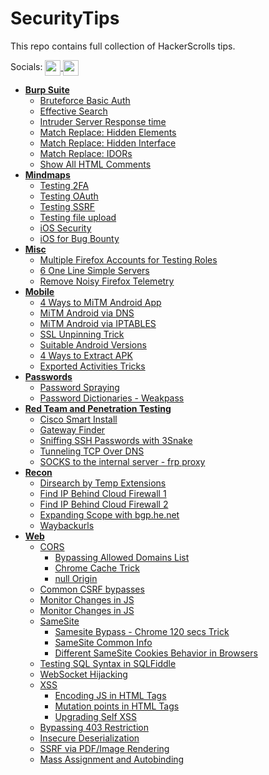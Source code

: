 # SecurityTips 

This repo contains full collection of HackerScrolls tips.

Socials: <a href="https://twitter.com/hackerscrolls" target="_blank">
<img src="https://raw.githubusercontent.com/hackerscrolls/SecurityTips/master/.images/twitter.png" align="center" width="25" />
</a>
<a href="https://t.me/hackerscrolls" target="_blank">
<img src="https://raw.githubusercontent.com/hackerscrolls/SecurityTips/master/.images/telegram.png" align="center" width="25" />
</a>


- **[Burp Suite](https://github.com/hackerscrolls/SecurityTips/tree/master/BurpSuite)**
  - [Bruteforce Basic Auth](https://github.com/hackerscrolls/SecurityTips/blob/master/BurpSuite/Basic_Auth_BruteForce.png)
  - [Effective Search](https://github.com/hackerscrolls/SecurityTips/blob/master/BurpSuite/Effective_Search_In_Burp.png)
  - [Intruder Server Response time](https://github.com/hackerscrolls/SecurityTips/blob/master/BurpSuite/Intruder_Server_Response_Time.png)
  - [Match Replace: Hidden Elements](https://github.com/hackerscrolls/SecurityTips/blob/master/BurpSuite/Proxy_Show_Hidden_Match_Replace_1.png)
  - [Match Replace: Hidden Interface](https://github.com/hackerscrolls/SecurityTips/blob/master/BurpSuite/Proxy_Show_Hidden_Match_Replace_2.png)
  - [Match Replace: IDORs](https://github.com/hackerscrolls/SecurityTips/blob/master/BurpSuite/Proxy_Show_Hidden_Match_Replace_3.png)
  - [Show All HTML Comments](https://github.com/hackerscrolls/SecurityTips/blob/master/BurpSuite/Target_Show_All_HTML_Comments.png)
- **[Mindmaps](https://github.com/hackerscrolls/SecurityTips/tree/master/MindMaps)**
  - [Testing 2FA](https://github.com/hackerscrolls/SecurityTips/blob/master/MindMaps/2FA_bugs.png)
  - [Testing OAuth](https://github.com/hackerscrolls/SecurityTips/blob/master/MindMaps/OAuth_bugs.png)
  - [Testing SSRF](https://github.com/hackerscrolls/SecurityTips/blob/master/MindMaps/SSRF.png)
  - [Testing file upload](https://github.com/hackerscrolls/SecurityTips/blob/master/MindMaps/File_upload_bugs.png)
  - [iOS Security](https://github.com/hackerscrolls/SecurityTips/blob/master/MindMaps/iOS_Security.jpg)
  - [iOS for Bug Bounty](https://github.com/hackerscrolls/SecurityTips/blob/master/MindMaps/iOS_for_BugBounty.jpg)
- **[Misc](https://github.com/hackerscrolls/SecurityTips/tree/master/Misc)**
  - [Multiple Firefox Accounts for Testing Roles](https://github.com/hackerscrolls/SecurityTips/tree/master/Misc/Multiple_Firefox_Accounts.jpg)
  - [6 One Line Simple Servers](https://github.com/hackerscrolls/SecurityTips/tree/master/Misc/One_Line_Simple_Servers.jpg)
  - [Remove Noisy Firefox Telemetry](https://github.com/hackerscrolls/SecurityTips/tree/master/Misc/Remove_Firefox_Telemetry.jpg)
- **[Mobile](https://github.com/hackerscrolls/SecurityTips/tree/master/Mobile)**
  - [4 Ways to MiTM Android App](https://github.com/hackerscrolls/SecurityTips/tree/master/Mobile/Mitm/MiTM_Android_App_4_Ways.png)
  - [MiTM Android via DNS](https://github.com/hackerscrolls/SecurityTips/tree/master/Mobile/Mitm/MiTM_Android_App_DNS.png)
  - [MiTM Android via IPTABLES](https://github.com/hackerscrolls/SecurityTips/tree/master/Mobile/Mitm/MiTM_Android_App_IPTABLES.png)
  - [SSL Unpinning Trick](https://github.com/hackerscrolls/SecurityTips/tree/master/Mobile/Mitm/SSL_Unpinning_Case.png)
  - [Suitable Android Versions](https://github.com/hackerscrolls/SecurityTips/tree/master/Mobile/Android_Versions.png)
  - [4 Ways to Extract APK](https://github.com/hackerscrolls/SecurityTips/tree/master/Mobile/How_To_Extract_APK.png)
  - [Exported Activities Tricks](https://github.com/hackerscrolls/SecurityTips/tree/master/Mobile/Сheck_Exported_Activities.jpg)
- **[Passwords](https://github.com/hackerscrolls/SecurityTips/tree/master/Passwords)**
  - [Password Spraying](https://github.com/hackerscrolls/SecurityTips/tree/master/Passwords/Password_Spraying.jpg)
  - [Password Dictionaries - Weakpass](https://github.com/hackerscrolls/SecurityTips/tree/master/Passwords/Passwords_Weakpass.jpg)
- **[Red Team and Penetration Testing](https://github.com/hackerscrolls/SecurityTips/tree/master/Pentest.Redteam)**
  - [Cisco Smart Install](https://github.com/hackerscrolls/SecurityTips/tree/master/Pentest.Redteam/Cisco_Smart_Install.jpg)
  - [Gateway Finder](https://github.com/hackerscrolls/SecurityTips/tree/master/Pentest.Redteam/Gateway_Finder.jpg)
  - [Sniffing SSH Passwords with 3Snake](https://github.com/hackerscrolls/SecurityTips/tree/master/Pentest.Redteam/Sniffing_SSH_Passwords_3Snake.jpg)
  - [Tunneling TCP Over DNS](https://github.com/hackerscrolls/SecurityTips/tree/master/Pentest.Redteam/Tunneling_Over_DNS.jpg)
  - [SOCKS to the internal server - frp proxy](https://github.com/hackerscrolls/SecurityTips/tree/master/Pentest.Redteam/Socks_to_internal_network_Frp_Proxy.png)
- **[Recon](https://github.com/hackerscrolls/SecurityTips/tree/master/Recon)**
  - [Dirsearch by Temp Extensions](https://github.com/hackerscrolls/SecurityTips/tree/master/Recon/Dirsearch_Like_A_Pro.jpg)
  - [Find IP Behind Cloud Firewall 1](https://github.com/hackerscrolls/SecurityTips/tree/master/Recon/Find_IP_behind_cloud_Firewall_1.png)
  - [Find IP Behind Cloud Firewall 2](https://github.com/hackerscrolls/SecurityTips/tree/master/Recon/Find_IP_behind_cloud_Firewall_2.png)
  - [Expanding Scope with bgp.he.net](https://github.com/hackerscrolls/SecurityTips/tree/master/Recon/Recon_BGP.HE.NET.jpg)
  - [Waybackurls](https://github.com/hackerscrolls/SecurityTips/tree/master/Recon/WayBackURLs.jpg)
- **[Web](https://github.com/hackerscrolls/SecurityTips/tree/master/Web)**
  - [CORS](https://github.com/hackerscrolls/SecurityTips/tree/master/Web/CORS)
    - [Bypassing Allowed Domains List](https://github.com/hackerscrolls/SecurityTips/tree/master/Web/CORS/Breaking_CORS_Bypass_Allow_List.jpg)
    - [Chrome Cache Trick](https://github.com/hackerscrolls/SecurityTips/tree/master/Web/CORS/Breaking_CORS_Chrome_Cache.png)
    - [null Origin](https://github.com/hackerscrolls/SecurityTips/tree/master/Web/CORS/Breaking_CORS_null_Origin.jpg)
  - [Common CSRF bypasses](https://github.com/hackerscrolls/SecurityTips/tree/master/Web/CSRF/Common_CSRF_Bypasses.jpg)
  - [Monitor Changes in JS](https://github.com/hackerscrolls/SecurityTips/tree/master/Web/JavaScript/Monitor_Changes_In_JS_1.jpg)
  - [Monitor Changes in JS](https://github.com/hackerscrolls/SecurityTips/tree/master/Web/JavaScript/Monitor_Changes_In_JS_2.jpg)
  - [SameSite](https://github.com/hackerscrolls/SecurityTips/tree/master/Web/Samesite)
    - [Samesite Bypass - Chrome 120 secs Trick](https://github.com/hackerscrolls/SecurityTips/tree/master/Web/Samesite/Bypassing_Samesite_120_secs.jpg)
    - [SameSite Common Info](https://github.com/hackerscrolls/SecurityTips/tree/master/Web/Samesite/Samesite_Common_Info.jpg)
    - [Different SameSite Cookies Behavior in Browsers](https://github.com/hackerscrolls/SecurityTips/tree/master/Web/Samesite/Samesite_Different_Cookies_Behavior.jpg)
  - [Testing SQL Syntax in SQLFiddle](https://github.com/hackerscrolls/SecurityTips/tree/master/Web/JavaScript/Samesite)
  - [WebSocket Hijacking](https://github.com/hackerscrolls/SecurityTips/tree/master/Web/WebSockets/Websocket_Hijacking.jpg)
  - [XSS](https://github.com/hackerscrolls/SecurityTips/tree/master/Web/XSS)
    - [Encoding JS in HTML Tags](https://github.com/hackerscrolls/SecurityTips/tree/master/Web/XSS/Encodings_JS_XSS.jpg)
    - [Mutation points in HTML Tags](https://github.com/hackerscrolls/SecurityTips/tree/master/Web/XSS/Mutation_Points_HTML_XSS.jpg)
    - [Upgrading Self XSS](https://github.com/hackerscrolls/SecurityTips/tree/master/Web/XSS/Upgrading_Self_XSS.jpg)
  - [Bypassing 403 Restriction](https://github.com/hackerscrolls/SecurityTips/tree/master/Web/Bypass_403_Top_4.jpg)
  - [Insecure Deserialization](https://github.com/hackerscrolls/SecurityTips/tree/master/Web/Insecure_Deserialization.jpg)
  - [SSRF via PDF/Image Rendering](https://github.com/hackerscrolls/SecurityTips/tree/master/Web/Rendrer_PDF_Generators_SSRF.jpg)
  - [Mass Assignment and Autobinding](https://github.com/hackerscrolls/SecurityTips/tree/master/Web/Mass_Assignment.png)
